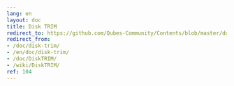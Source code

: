 ```yaml
---
lang: en
layout: doc
title: Disk TRIM
redirect_to: https://github.com/Qubes-Community/Contents/blob/master/docs/configuration/disk-trim.md
redirect_from:
- /doc/disk-trim/
- /en/doc/disk-trim/
- /doc/DiskTRIM/
- /wiki/DiskTRIM/
ref: 104
---
```



